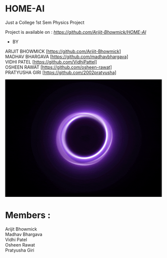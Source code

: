 # HOME-AI
Just a College 1st Sem Physics Project

Project is available on : <i>https://github.com/Arijit-Bhowmick/HOME-AI</i>

- BY

ARIJIT BHOWMICK [https://github.com/Arijit-Bhowmick]<br>
MADHAV BHARGAVA [https://github.com/madhavbhargava]<br>
VIDHI PATEL     [https://github.com/VidhiPattel]<br>
OSHEEN RAWAT    [https://github.com/osheen-rawat]<br>
PRATYUSHA GIRI  [https://github.com/2002pratyusha]<br>

<img src="Images/ai-loader.gif">

# Members :

Arijit Bhowmick<br>
Madhav Bhargava<br>
Vidhi Patel<br>
Osheen Rawat<br>
Pratyusha Giri
